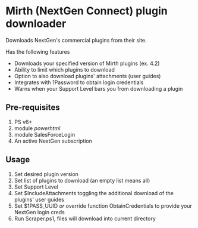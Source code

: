 # Mirth (NextGen Connect) plugin downloader

Downloads NextGen's commercial plugins from their site.

Has the following features

- Downloads your specified version of Mirth plugins (ex. 4.2)
- Ability to limit which plugins to download
- Option to also download plugins' attachments (user guides)
- Integrates with 1Password to obtain login credentials
- Warns when your Support Level bars you from downloading a plugin

## Pre-requisites

1. PS v6+
1. module _powerhtml_
1. module SalesForceLogin
1. An active NextGen subscription

## Usage

1. Set desired plugin version
1. Set list of plugins to download (an empty list means all)
1. Set Support Level
1. Set $IncludeAttachments toggling the additional download of the plugins' user guides
1. Set $1PASS_UUID _or_ override function ObtainCredentials to provide your NextGen login creds
1. Run Scraper.ps1, files will download into current directory
